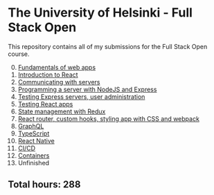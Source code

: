 # The University of Helsinki - Full Stack Open

This repository contains all of my submissions for the Full Stack Open course.

0. [Fundamentals of web apps](https://github.com/jcmsmith/Full-Stack-open/tree/main/part0)
1. [Introduction to React](https://github.com/jcmsmith/Full-Stack-open/tree/main/part1)
2. [Communicating with servers](https://github.com/jcmsmith/Full-Stack-open/tree/main/part2)
3. [Programming a server with NodeJS and Express](https://github.com/jcmsmith/Full-Stack-open/tree/main/part3)
4. [Testing Express servers, user administration](https://github.com/jcmsmith/Full-Stack-open/tree/main/part4)
5. [Testing React apps](https://github.com/jcmsmith/Full-Stack-open/tree/main/part5)
6. [State management with Redux](https://github.com/jcmsmith/Full-Stack-open/tree/main/part6)
7. [React router, custom hooks, styling app with CSS and webpack](https://github.com/jcmsmith/Full-Stack-open/tree/main/part7)
8. [GraphQL](https://github.com/jcmsmith/Full-Stack-open/tree/main/part8)
9. [TypeScript](https://github.com/jcmsmith/Full-Stack-open/tree/main/part9)
10. [React Native](https://github.com/jcmsmith/Full-Stack-open/tree/main/part10)
11. [CI/CD](https://github.com/jcmsmith/Full-Stack-open/tree/main/part11)
12. [Containers](https://github.com/jcmsmith/Full-Stack-open/tree/main/part12)
13. Unfinished

## Total hours: 288

